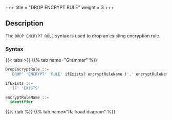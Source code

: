 +++
title = "DROP ENCRYPT RULE"
weight = 3
+++

## Description

The `DROP ENCRYPT RULE` syntax is used to drop an existing encryption rule.

### Syntax

{{< tabs >}}
{{% tab name="Grammar" %}}
```sql
DropEncryptRule ::=
  'DROP' 'ENCRYPT' 'RULE' ifExists? encryptRuleName (',' encryptRuleName)*

ifExists ::=
  'IF' 'EXISTS'

encryptRuleName ::=
  identifier
```
{{% /tab %}}
{{% tab name="Railroad diagram" %}}
<iframe frameborder="0" name="diagram" id="diagram" width="100%" height="100%"></iframe>
{{% /tab %}}
{{< /tabs >}}

### Supplement

- `ifExists` clause is used for avoid `Encrypt rule not exists` error.

### Example

- Drop an encrypt rule

```sql
DROP ENCRYPT RULE t_encrypt, t_encrypt_2;
```

- Drop encrypt with `ifExists` clause

```sql
DROP ENCRYPT RULE IF EXISTS t_encrypt, t_encrypt_2;
```

### Reserved words

`DROP`, `ENCRYPT`, `RULE`

### Related links

- [Reserved word](/en/user-manual/shardingsphere-proxy/distsql/syntax/reserved-word/)
